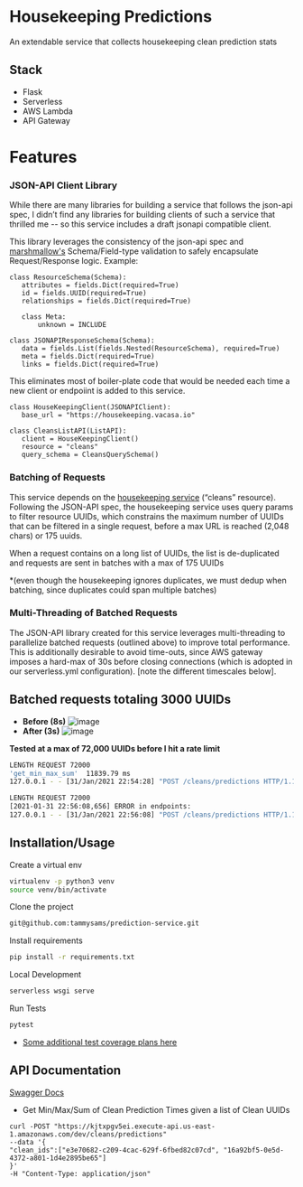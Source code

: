 # Housekeeping Predictions

An extendable service that collects housekeeping clean prediction stats

## Stack
- Flask
- Serverless
- AWS Lambda
- API Gateway


# Features

### JSON-API Client Library
While there are many libraries for building a service that follows the json-api spec, I didn’t find any libraries for building clients of such a service that thrilled me -- so this service includes a draft jsonapi compatible client. 

This library leverages the consistency of the json-api spec and [marshmallow's](https://marshmallow.readthedocs.io/en/stable/) Schema/Field-type validation to safely encapsulate Request/Response logic. Example:
```python3
class ResourceSchema(Schema):
   attributes = fields.Dict(required=True)
   id = fields.UUID(required=True)
   relationships = fields.Dict(required=True)
 
   class Meta:
       unknown = INCLUDE
 
class JSONAPIResponseSchema(Schema):
   data = fields.List(fields.Nested(ResourceSchema), required=True)
   meta = fields.Dict(required=True)
   links = fields.Dict(required=True)
```

This eliminates most of boiler-plate code that would be needed each time a new client or endpoiint is added to this service.

```python3
class HouseKeepingClient(JSONAPIClient):
   base_url = "https://housekeeping.vacasa.io"
 
class CleansListAPI(ListAPI):
   client = HouseKeepingClient()
   resource = "cleans"
   query_schema = CleansQuerySchema()

```

### Batching of Requests
This service depends on the [housekeeping service](ekeeping.vacasa.io/#operation/cleans_list) (“cleans” resource). Following the JSON-API spec, the housekeeping service uses query params to filter resource UUIDs, which constrains the maximum number of UUIDs that can be filtered in a single request, before a max URL is reached (2,048 chars) or 175 uuids.

When a request contains on a long list of UUIDs, the list is de-duplicated and requests are sent in batches with a max of 175 UUIDs

*(even though the housekeeping ignores duplicates, we must dedup when batching, since duplicates could span multiple batches)

### Multi-Threading of Batched Requests
The JSON-API library created for this service leverages multi-threading to parallelize batched requests (outlined above) to improve total performance. This is additionally desirable to avoid time-outs, since AWS gateway imposes a hard-max of 30s before closing connections (which is adopted in our serverless.yml configuration). [note the different timescales below].

Batched requests totaling 3000 UUIDs
---
- **Before (8s)** 
![image](https://user-images.githubusercontent.com/37048195/106646344-7f204400-6542-11eb-882d-7ef31677f7b6.png)
- **After (3s)** 
![image](https://user-images.githubusercontent.com/37048195/106647009-3b7a0a00-6543-11eb-9a95-ba0bc068af7a.png)

**Tested at a max of 72,000 UUIDs before I hit a rate limit**
```bash
LENGTH REQUEST 72000
'get_min_max_sum'  11839.79 ms
127.0.0.1 - - [31/Jan/2021 22:54:28] "POST /cleans/predictions HTTP/1.1" 200 -

LENGTH REQUEST 72000
[2021-01-31 22:56:08,656] ERROR in endpoints:
127.0.0.1 - - [31/Jan/2021 22:56:08] "POST /cleans/predictions HTTP/1.1" 403 -
```


## Installation/Usage

Create a virtual env

```bash
virtualenv -p python3 venv
source venv/bin/activate
```
Clone the project

```bash
git@github.com:tammysams/prediction-service.git
```

Install requirements

```bash
pip install -r requirements.txt
```


Local Development

```bash
serverless wsgi serve
```

Run Tests

```bash
pytest
```
* [Some additional test coverage plans here](https://github.com/tammysams/prediction-service/blob/feature/mvp-predictions/src/lib/jsonapi/jsonapi_test.py)

## API Documentation
[Swagger Docs](https://kjtxpgv5ei.execute-api.us-east-1.amazonaws.com/dev/docs/#/Clean) 

- Get Min/Max/Sum of Clean Prediction Times given a list of Clean UUIDs 
```
curl -POST "https://kjtxpgv5ei.execute-api.us-east-1.amazonaws.com/dev/cleans/predictions"
--data '{
"clean_ids":["e3e70682-c209-4cac-629f-6fbed82c07cd", "16a92bf5-0e5d-4372-a801-1d4e2895be65"]
}'
-H "Content-Type: application/json"
```